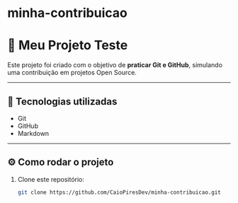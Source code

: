 # minha-contribuicao
# 🚀 Meu Projeto Teste

Este projeto foi criado com o objetivo de **praticar Git e GitHub**, simulando uma contribuição em projetos Open Source.

---

## 📌 Tecnologias utilizadas
- Git
- GitHub
- Markdown

---

## ⚙️ Como rodar o projeto

1. Clone este repositório:
   ```bash
   git clone https://github.com/CaioPiresDev/minha-contribuicao.git
